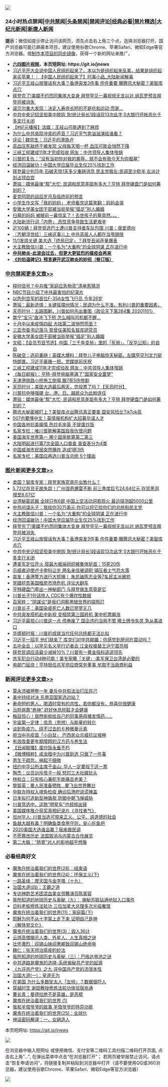 ![](https://raw.githubusercontent.com/fqnews/bnews/master/64photo/fqnews-qr.jpg)

<div id="tt">
<h3>24小时热点禁闻|<a href="#%E4%B8%AD%E5%85%B1%E7%A6%81%E9%97%BB%E6%9B%B4%E5%A4%9A%E6%96%87%E7%AB%A0">中共禁闻</a>|<a href="#%E5%9B%BE%E7%89%87%E6%96%B0%E9%97%BB%E6%9B%B4%E5%A4%9A%E6%96%87%E7%AB%A0">头条禁闻</a>|<a href="#%E6%96%B0%E9%97%BB%E8%AF%84%E8%AE%BA%E6%9B%B4%E5%A4%9A%E6%96%87%E7%AB%A0">禁闻评论|<a href="#%E5%BF%85%E7%9C%8B%E7%BB%8F%E5%85%B8%E5%A5%BD%E6%96%87">经典必看|<a href="/video.md#%E7%A6%81%E7%89%87%E7%B2%BE%E9%80%89">禁片精选</a>|<a href="https://github.com/fqnews/djy/blob/master/gb/nf1351518.md#1">大纪元新闻</a>|<a href="https://github.com/fqnews/ntdtv/blob/master/gb/prog204.md#1">新唐人新闻</a></h3>
<div><b>提示：</b>微信如提示停止访问该网页，须先点击右上角三个点，选择浏览器打开。国产浏览器可能已屏蔽本项目，建议使用谷歌Chrome、苹果Safari、微软Edge等官方浏览器。或<a href="https://github.com/fqnews/bnews/blob/master/%E5%88%B6%E4%BD%9Cgit%E7%A6%81%E9%97%BB%E9%95%9C%E5%83%8F.md">制作本项目的同步镜像</a>，获得一个新的网址来推广。</div>
<ul>
<li><b><a href="http://d1.bdrive.tk/64.mp4" target="_blank">六四图片视频</a>，本页短网址: https://git.io/jnews</b></li>
<li><a href="/bannedvideo/20201101/1423909.md">习近平开大会说中国人民组织起来了，本以为是组织起来反美，结果是组织起来买苹果！｜【中国人民组织起来了】时事小品_大陆新闻解毒</a></li>
<li><a href="/topimagenews/20201102/1424072.md">习近平王岐山放狠话有大事？香港突发3件事 件件重要 曝腾讯大秘密？美智库点穴</a></li>
<li><a href="/topimagenews/20201102/1424079.md">拜登完了!美媒不约而同集体大变身 拜登罕见一幕视频无言以对 纳瓦罗预言拜登将被消失 </a></li>
<li><a href="/funmedia/20201102/1424153.md">诺贝尔重大发现：决定人寿命长短的不是吃和运动 而是…</a></li>
<li><a href="/topimagenews/20201101/1423948.md">中共中央记招坚拒美中脱钩 急!统计局长1段话现13次此字 5大银行坏帐恶化千多支行关闭</a></li>
<li><a href="/bannedvideo/20201101/1424027.md">【#纪元播报】法媒：王岐山可能遇到了麻烦</a></li>
<li><a href="/bannedvideo/20201102/1424077.md">为什么中共突现冲突的声音？习近平气势汹汹演给谁看？</a></li>
<li><a href="/ssgc/20201101/1424051.md">评论 | 魏京生：习近平的滑铁卢</a></li>
<li><a href="/lifebaike/20201102/1424124.md">高血压死敌终于被发现 父母每天喝一杯 血压可能会悄然下降</a></li>
<li><a href="/cbnews/20201102/1424113.md">三峡工程建成11年才完成验收 网友：中共领导人集体甩锅</a></li>
<li><a href="/bannedvideo/20201101/1424002.md">川普的复仇：“没有当初你对我的羞辱，就不会有我今天为你掘墓”</a></li>
<li><a href="/topimagenews/20201102/1424179.md">经济回温破功！中国大学应届毕业生仅25%找到工作</a></li>
<li><a href="/cnnews/20201102/1424088.md">拜登最少判15年 石破天惊1天多少重磅消息 民主党极左:民调至少砍半 左派计划占领白宫</a></li>
<li><a href="/cbnews/20201101/1423928.md">萧铭：媒体最後“帮”大忙; 民调和民意差距有多大？亨特 拜登硬盘门是如何筹划的？</a></li>
<li><a href="/taiwannews/20201101/1423846.md">麦克阿瑟的战后岁月及临终前的预言</a></li>
<li><a href="/cnnews/20201102/1424080.md">小学生作文写「我的妈妈」 老师看完这篇笑翻：妈妈会哭</a></li>
<li><a href="/cbnews/20201102/1424198.md">安徽大学美女团干部被当街举报“插足”别人婚姻</a></li>
<li><a href="/bannedvideo/20201102/1424162.md">扫墓的妈妈 被眼前一幕惊呆了！去世孩子的墓竟然。。。</a></li>
<li><a href="/cnnews/20201102/1424105.md">大陆新流行词「内卷」 恶性竞争导致生活更艰辛</a></li>
<li><a href="/cnnews/20201102/1424188.md">近100辆！拜登竞选巴士遭川普支持者车队包围 川普：我爱德州</a></li>
<li><a href="/ssgc/20201102/1424157.md">〖兲朝浮世绘〗三峡这事儿上 中共高层人人都在当甩锅侠</a></li>
<li><a href="/taiwannews/20201101/1423944.md">11/1发烧关键 美大选「终局已定」？拜登丑闻声量爆表</a></li>
<li><a href="/topimagenews/20201102/1424290.md">大主教致信川普：一个名为“大重构”的全球阴谋 正在进行中</a></li>
<li><b><a href="/comments/20200211/1275071.md" target="_blank">中共肺炎-此波会过去，但更大更猛烈的瘟疫会再来</a></b></li>
<li><b><a href="/comments/20200207/1272816.md" target="_blank">《刘伯温碑记》预言避开武汉肺炎的妙招（修订版）</a></b></li>
</ul>
</div>

<div class="catlist">
<h3><a href="/cbnews/" target="_blank">中共禁闻</a><span><a href="/cbnews/" target="_blank" rel="nofollow">更多文章>></a></span></h3>
<ul>
<li><a href="/cbnews/20201102/1424336.md" target="_blank">释何信号？中共推“家庭应急物资”清单惹猜测</a></li>
<li><a href="/cbnews/20201102/1424256.md" target="_blank">NBC节目介绍了中共最害怕的纪录片</a></li>
<li><a href="/cbnews/20201102/1424243.md" target="_blank">以色列空军的首位F-35A女性飞行员 今年26岁</a></li>
<li><a href="/cbnews/20201102/1424242.md" target="_blank">萧铭：最新选情：关键摇摆州情况；民调为什么不准，有利川普的重要因素，</a></li>
<li><a href="/cbnews/20201102/1424241.md" target="_blank">天亮时分：五路围剿，川普如何杀出重围（政论天下第264集 20201101）</a></li>
<li><a href="/cbnews/20201102/1424230.md" target="_blank">南宁“宝马”直冲飞下桥 怎么喊叫司机都不醒…</a></li>
<li><a href="/cbnews/20201102/1424214.md" target="_blank">十月中以来疫情四起 大陆第二波悄然而至？</a></li>
<li><a href="/cbnews/20201102/1424200.md" target="_blank">三亚市委书记落马 竟曾任美知名智库研究员</a></li>
<li><a href="/cbnews/20201102/1424198.md" target="_blank">安徽大学美女团干部被当街举报“插足”别人婚姻</a></li>
<li><a href="/cbnews/20201102/1424196.md" target="_blank">文昭：【会员节目节选】中国「三千年变局」里的「死局」，「反华公知」的自白</a></li>
<li><a href="/cbnews/20201102/1424178.md" target="_blank">陈破空：选前重磅！英媒大爆料：拜登儿子电脑惊天秘密。左媒罕见刊文力挺特朗普。习近平豪赌一把，党媒提前庆祝</a></li>
<li><a href="/cbnews/20201102/1424113.md" target="_blank">三峡工程建成11年才完成验收 网友：中共领导人集体甩锅</a></li>
<li><a href="/cbnews/20201102/1424099.md" target="_blank">《每日邮报》：亨特-拜登电脑塞满了“国家安全噩梦”</a></li>
<li><a href="/cbnews/20201102/1424083.md" target="_blank">天津港铁路小桥施工倒塌 酿7死5伤惨剧</a></li>
<li><a href="/cbnews/20201102/1424071.md" target="_blank">天亮时分：美国大选最后两天，您投票了吗？【天亮时分】</a></li>
<li><a href="/cbnews/20201101/1424054.md" target="_blank">川普抗中够强硬 台、港、日、越民众为此盼连任</a></li>
<li><a href="/cbnews/20201101/1423928.md" target="_blank">萧铭：媒体最後“帮”大忙; 民调和民意差距有多大？亨特 拜登硬盘门是如何筹划的？</a></li>
<li><a href="/cbnews/20201101/1423834.md" target="_blank">腾讯大秘密被盯上？美智库点出腾讯真正要害 国安风险比TikTok高</a></li>
<li><a href="/cbnews/20201101/1423761.md" target="_blank">007也要懂中文！英情报机构扩大招募华语人才</a></li>
<li><a href="/cbnews/20201101/1423760.md" target="_blank">中国各地抗美煽情 热炒毛岸英 不提蛋炒饭</a></li>
<li><a href="/cbnews/20201101/1423443.md" target="_blank">名家专栏：唯川普能解美国自我仇恨问题</a></li>
<li><a href="/cbnews/20201101/1423735.md" target="_blank">美国海军世界第一 哪个国家能算第二第三</a></li>
<li><a href="/cbnews/20201101/1423734.md" target="_blank">大陆明起进行第7次全国人口普查 普查表分为4类</a></li>
<li><a href="/cbnews/20201101/1423733.md" target="_blank">中国威海市民居突然爆炸 造成1死3伤</a></li>
<li><a href="/cbnews/20201101/1423640.md" target="_blank">名家专栏：美国应再选川普当总统 5个理由</a></li>

</ul>
</div>
<div class="catlist">
<h3><a href="/topimagenews/" target="_blank">图片新闻</a><span><a href="/topimagenews/" target="_blank" rel="nofollow">更多文章>></a></span></h3>
<ul>
<li><a href="/topimagenews/20201102/1424365.md" target="_blank">卖国？智库专家：拜登家族究竟在出售什么？</a></li>
<li><a href="/topimagenews/20201102/1424363.md" target="_blank">5.72亿存货无故失踪！广州浪奇爆雷不断 前三季度巨亏24.64亿元 存货黑洞增至8.67亿</a></li>
<li><a href="/topimagenews/20201102/1424345.md" target="_blank">台湾秘密武器 全球只有6部 中国上空活动洞若观火 最远探测超5000公里</a></li>
<li><a href="/topimagenews/20201102/1424335.md" target="_blank">中共间谍头子：我给你30万美元 你可以将它给你们的总统和民主党</a></li>
<li><a href="/topimagenews/20201102/1424290.md" target="_blank">大主教致信川普：一个名为“大重构”的全球阴谋 正在进行中</a></li>
<li><a href="/topimagenews/20201102/1424179.md" target="_blank">经济回温破功！中国大学应届毕业生仅25%找到工作</a></li>
<li><a href="/topimagenews/20201102/1424079.md" target="_blank">拜登完了!美媒不约而同集体大变身 拜登罕见一幕视频无言以对 纳瓦罗预言拜登将被消失 </a></li>
<li><a href="/topimagenews/20201102/1424072.md" target="_blank">习近平王岐山放狠话有大事？香港突发3件事 件件重要 曝腾讯大秘密？美智库点穴</a></li>
<li><a href="/topimagenews/20201101/1423948.md" target="_blank">中共中央记招坚拒美中脱钩 急!统计局长1段话现13次此字 5大银行坏帐恶化千多支行关闭</a></li>
<li><a href="/topimagenews/20201101/1423886.md" target="_blank">遭美军定位开火 叙最大极端组织被集体斩首：15死20伤</a></li>
<li><a href="/topimagenews/20201101/1423826.md" target="_blank">示威者迫使卢卡申科让步 两名亲信被调职 镇压者士气恐大落</a></li>
<li><a href="/topimagenews/20201101/1423825.md" target="_blank">突发！香港警方进行大抓捕！ 朱凯廸陈志全等7名民主派被抓</a></li>
<li><a href="/topimagenews/20201101/1423611.md" target="_blank">党媒挖苦美国租房市场危机 评论大翻车</a></li>
<li><a href="/topimagenews/20201101/1423610.md" target="_blank">亨特硬盘门牵出一神秘部门 与拜登做生意竟是它</a></li>
<li><a href="/topimagenews/20201031/1423563.md" target="_blank">川普长子1句话惊人 CDC有个爆炸性数据</a></li>
<li><a href="/comments/20201031/1423298.md" target="_blank">百家姓：“阴谋论”是我们洞察黑暗世界的探照灯</a></li>
<li><a href="/topimagenews/20201031/1423146.md" target="_blank">川普长子：美国染疫死亡人数已寥寥无几</a></li>
<li><a href="/topimagenews/20201031/1423133.md" target="_blank">中共突发搭机赴中新规 变相禁第三国转机 美中机票飙涨</a></li>
<li><a href="/topimagenews/20201030/1422890.md" target="_blank">习近平最担心川普这一点 债券废了 国企违约当局不管 稀土牌令失灵 急从美进口</a></li>
<li><a href="/topimagenews/20201030/1422877.md" target="_blank">华盛顿时报：川普的成就当代任何总统都无法比拟</a></li>
<li><a href="/topimagenews/20201030/1422820.md" target="_blank">习近平一招手 他们就来了 库克们对中共献媚：你感觉到房间在震动吗？</a></li>
<li><a href="/topimagenews/20201030/1422777.md" target="_blank">五中全会｜以罕见名义举行记者会 江金权接替王沪宁首亮相</a></li>
<li><a href="/topimagenews/20201030/1422658.md" target="_blank">拜登民调应该最少减掉10%？川普有一黄金指标遥遥领先</a></li>
<li><a href="/topimagenews/20201030/1422657.md" target="_blank">共军犯台行动4种可能！美专家曝「关键」:美军保卫台湾是必要的</a></li>
<li><a href="/topimagenews/20201030/1422510.md" target="_blank">电邮门延烧！亨特担任共军供应商常务董事 牟取不当政商利益</a></li>

</ul>
</div>
<div class="catlist">
<h3><a href="/comments/" target="_blank">新闻评论</a><span><a href="/comments/" target="_blank" rel="nofollow">更多文章>></a></span></h3>
<ul>
<li><a href="/comments/20201102/1424370.md" target="_blank">覃永沛被押整一年 妻斥中共假法治打压异己</a></li>
<li><a href="/comments/20201102/1424360.md" target="_blank">美中持续对决 东南亚国家选边站？</a></li>
<li><a href="/comments/20201102/1424359.md" target="_blank">寿命短的男人，喝酒时常有的共性，若你都没有，恭喜你很健康</a></li>
<li><a href="/comments/20201102/1424358.md" target="_blank">治肝病靠“养神” 好好休息肝脏才会健康</a></li>
<li><a href="/comments/20201102/1424357.md" target="_blank">触目惊心！居然偷偷给自己的同事用母猪发情药&#8230;&#8230;</a></li>
<li><a href="/comments/20201102/1424356.md" target="_blank">宇宙第一定律：信息（思想）与能量的转化</a></li>
<li><a href="/comments/20201102/1424355.md" target="_blank">谈到免疫力，绕不过去的６种微量元素</a></li>
<li><a href="/comments/20201102/1424342.md" target="_blank">拒当中共疫苗「小白鼠」 巴西民众示威抗议接种</a></li>
<li><a href="/comments/20201102/1424320.md" target="_blank">有效改善更年期障碍的汉方药与养生法</a></li>
<li><a href="/comments/20201102/1424248.md" target="_blank">【丑闻联播】蛋炒饭永垂不朽</a></li>
<li><a href="/comments/20201102/1424247.md" target="_blank">【微博精粹】成龙暗中为川普助选 只做了一件事</a></li>
<li><a href="/comments/20201102/1424239.md" target="_blank">患生于疏忽，祸起于细微</a></li>
<li><a href="/comments/20201102/1424226.md" target="_blank">纽约中华公所主席于金山: 华人一定要投下这一票</a></li>
<li><a href="/comments/20201102/1424221.md" target="_blank">陶杰：议员训斥孩子一般 怒怼三大社媒巨头</a></li>
<li><a href="/comments/20201102/1424220.md" target="_blank">林和立：只有核心兼舵手能痛击老美？</a></li>
<li><a href="/comments/20201102/1424219.md" target="_blank">黎智英：要人民准备牺牲…要飞出世界舞台</a></li>
<li><a href="/comments/20201102/1424190.md" target="_blank">中联办特权入境免检疫 确诊后港府说谎掩盖</a></li>
<li><a href="/comments/20201102/1424189.md" target="_blank">日本拟打造新型神盾舰 防御中朝飞弹威胁</a></li>
<li><a href="/comments/20201102/1424183.md" target="_blank">川普竞选中，这款“明星车”也频频出镜</a></li>
<li><a href="/comments/20201102/1424130.md" target="_blank">美国媒体推介获奖真相纪录片《寻找勇气》</a></li>
<li><a href="/comments/20201102/1424110.md" target="_blank">加州华人: 川普当选可带来正义、公平、讲道德的社会</a></li>
<li><a href="/comments/20201102/1424109.md" target="_blank">鱼越大越有毒？明确鱼类食用守则，安心吃鱼吧</a></li>
<li><a href="/comments/20201102/1424092.md" target="_blank">2020美国大选谁会赢？我来做民调</a></li>
<li><a href="/comments/20201102/1424089.md" target="_blank">不愿篡改历史 法国取消与内蒙古合作展览</a></li>
<li><a href="/comments/20201102/1424069.md" target="_blank">第二大脑：“肠胃”对人的影响超乎想像</a></li>

</ul>
</div>

<div class="catlist">
<h3>必看经典好文</h3>
<ul>
<li><a href="/comments/20181228/1054609.md" target="_blank">魔鬼在统治着我们的世界(28)：结束语</a></li>
<li><a href="/cbnews/20180907/994846.md" target="_blank">魔鬼在统治着我们的世界(24)：环保主义(下)</a></li>
<li><a href="/topimagenews/20180327/919935.md" target="_blank">一路圣缘：摩天国与金字塔（十九）</a></li>
<li><a href="/cbnews/20180310/912637.md" target="_blank">治国大道(四)：王霸之道</a></li>
<li><a href="/topimagenews/20180404/923380.md" target="_blank">专访神韵艺术团混血美女领舞演员陈美容</a></li>
<li><a href="/topimagenews/20180325/919134.md" target="_blank">我所知道的地球历史与奥秘（九）： 揭秘苏联钻通地狱入口事件</a></li>
<li><a href="/comments/20200531/1337359.md" target="_blank">日料老板修炼法轮功 三位加拿大总理多次光临餐馆</a></li>
<li><a href="/topimagenews/20180530/950691.md" target="_blank">魔鬼在统治着我们的世界(11)：家庭篇(下)</a></li>
<li><a href="/ccpdope/20190803/1168965.md" target="_blank">耶稣为何不从十字架上走下来 证明自己是神</a></li>
<li><a href="/bookwiki/20130610/138400.md" target="_blank">《解体党文化》</a></li>
<li><a href="/topimagenews/20180521/945342.md" target="_blank">魔鬼在统治着我们的世界(3)：毁人36计</a></li>
<li><a href="/comments/20200919/82684.md" target="_blank">云游高僧揭示人类、外星人、人生真相之谜</a></li>
<li><a href="/cbnews/20200727/1366904.md" target="_blank">壮怀激烈：阎锡山妹阎惠卿致阎锡山绝命电</a></li>
<li><a href="/comments/20200224/1282494.md" target="_blank">魏仁：张天师治瘟疫的妙法</a></li>
<li><a href="/tculture/xiulian/20170726/797589.md" target="_blank">我所知道的地球历史与奥秘（三）：巴格达电池之谜</a></li>
<li><a href="/comments/20181209/1044543.md" target="_blank">中共道路是魔鬼的选择-系统揭秘共产党的起源</a></li>
<li><a href="/bookonline/20131116/201045.md" target="_blank">《九评共产党》之九 评中国共产党的流氓本性</a></li>
<li><a href="/cbnews/20180307/911097.md" target="_blank">治国大道(一)：皇道无为</a></li>
<li><a href="/comments/20200427/1319933.md" target="_blank">在美国 为什么多数犹太人「左倾」？数据很吓人</a></li>
<li><a href="/comments/20200511/1322384.md" target="_blank">穿越时空 谢田教授修炼法轮功体验宿命通</a></li>
<li><a href="/comments/20180726/727420.md" target="_blank">曹长青：曼德拉绝不是英雄，是恶棍</a></li>
<li><a href="/topimagenews/20180519/944624.md" target="_blank">魔鬼在统治着我们的世界 (1)</a></li>
<li><a href="/tculture/20200917/1398046.md" target="_blank">我和羊倌爷爷的故事 羊倌爷爷的特异功能</a></li>
<li><a href="/comments/20181017/1014654.md" target="_blank">魔鬼在统治着我们的世界(25)：全球化</a></li>
<li><a href="/comments/20200609/1342224.md" target="_blank">神话密码解译：一、女娲造人</a></li>

</ul>
</div>

本页短网址: https://git.io/jnews

![](https://raw.githubusercontent.com/fqnews/bnews/master/64photo/fqnews-qr.jpg)

在浏览器中输入短网址 或使用微信、支付宝等二维码工具扫描二维码打开页面, 点击右上角"...", 在弹出菜单中点击“在浏览器打开”； 若网页被举报禁止访问，请点击“恢复申请访问”，将链接复制并粘贴到浏览器中打开（请不要使用QQ或360浏览器，建议使用谷歌Chrome、苹果Safari、微软Edge等官方浏览器）

![](https://raw.githubusercontent.com/fqnews/bnews/master/64photo/wx.jpg)